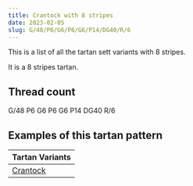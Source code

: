 ```yaml
---
title: Crantock with 8 stripes
date: 2023-02-05
slug: G/48/P6/G6/P6/G6/P14/DG40/R/6
---
```

This is a list of all the tartan sett variants with 8 stripes.

It is a 8 stripes tartan.


## Thread count
G/48 P6 G6 P6 G6 P14 DG40 R/6

## Examples of this tartan pattern

| Tartan Variants |
|---------------|
| [Crantock](/variants/g/48/p6/g6/p6/g6/p14/dg40/r/6-dg003000-g30a010-p800080-rc00000)||
